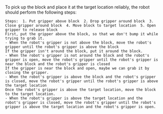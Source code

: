 To pick up the block and place it at the target location reliably, the robot should perform the following steps:

    Steps:  1. Put gripper above block  2. Drop gripper around block  3. Close gripper around block  4. Move block to target location  5. Open gripper to release block
    First, put the gripper above the block, so that we don't bump it while trying to grab it.
    - When the robot's gripper is not above the block, move the robot's gripper until the robot's gripper is above the block
    If the gripper isn't around the block, put it around the block.
    - When the robot's gripper is not around the block and the robot's gripper is open, move the robot's gripper until the robot's gripper is near the block and the robot's gripper is closed
    If the gripper is near the block and open, maybe we can grab it by closing the gripper.
    - When the robot's gripper is above the block and the robot's gripper is closed, move the robot's gripper until the robot's gripper is above the target location
    Once the robot's gripper is above the target location, move the block to the target location.
    - When the robot's gripper is above the target location and the robot's gripper is closed, move the robot's gripper until the robot's gripper is above the target location and the robot's gripper is open.